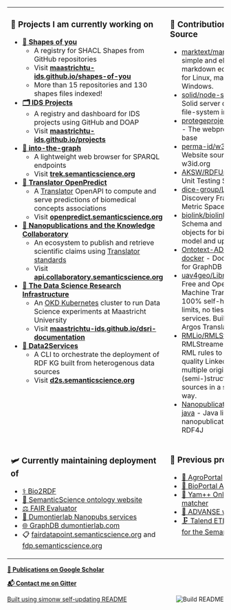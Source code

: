 <table><tr><td valign="top" width="50%">

### 📂 Projects I am currently working on
* [**💠 Shapes of you**](https://github.com/MaastrichtU-IDS/shapes-of-you) 
  * A registry for SHACL Shapes from GitHub repositories
  * Visit **[maastrichtu-ids.github.io/shapes-of-you](https://maastrichtu-ids.github.io/shapes-of-you)** 
  * More than 15 repositories and 130 shapes files indexed!
* [**🗂️ IDS Projects**](https://github.com/MaastrichtU-IDS/projects) 
  * A registry and dashboard for IDS projects using GitHub and DOAP
  * Visit **[maastrichtu-ids.github.io/projects](https://maastrichtu-ids.github.io/projects)** 
* [**🧭 into-the-graph**](https://github.com/MaastrichtU-IDS/into-the-graph) 
  * A lightweight web browser for SPARQL endpoints
  * Visit **[trek.semanticscience.org](https://trek.semanticscience.org)**
* [**🔮 Translator OpenPredict**](https://github.com/MaastrichtU-IDS/translator-openpredict) 
  * A [Translator](https://ncats.nih.gov/translator) OpenAPI to compute and serve predictions of biomedical concepts associations
  * Visit **[openpredict.semanticscience.org](https://openpredict.semanticscience.org/)**
* [**🔬 Nanopublications and the Knowledge Collaboratory**](http://nanopub.org/wordpress/)
  * An ecosystem to publish  and retrieve scientific claims using [Translator standards](https://github.com/NCATSTranslator/ReasonerAPI)
  * Visit **[api.collaboratory.semanticscience.org](https://api.collaboratory.semanticscience.org/)**
* **[🔭 The Data Science Research Infrastructure](https://maastrichtu-ids.github.io/dsri-documentation/)**
  * An [OKD Kubernetes](https://www.okd.io/) cluster to run Data Science experiments at Maastricht University 
  * Visit [**maastrichtu-ids.github.io/dsri-documentation**](https://maastrichtu-ids.github.io/dsri-documentation/)
* **[🐳 Data2Services](https://d2s.semanticscience.org)**
  * A CLI to orchestrate the deployment of RDF KG built from heterogenous data sources
  * Visit **[d2s.semanticscience.org](https://d2s.semanticscience.org)**

</td><td valign="top" width="50%">

### 🧞 Contributions to Open Source
<!-- contributions starts -->
* [marktext/marktext](https://github.com/marktext/marktext) - 📝A simple and elegant markdown editor, available for Linux, macOS and Windows.
* [solid/node-solid-server](https://github.com/solid/node-solid-server) - Solid server on top of the file-system in NodeJS
* [protegeproject/webprotege](https://github.com/protegeproject/webprotege) - The webprotege code base
* [perma-id/w3id.org](https://github.com/perma-id/w3id.org) - Website source code for w3id.org
* [AKSW/RDFUnit](https://github.com/AKSW/RDFUnit) - An RDF Unit Testing Suite
* [dice-group/LIMES](https://github.com/dice-group/LIMES) - Link Discovery Framework for Metric Spaces.
* [biolink/biolink-model](https://github.com/biolink/biolink-model) - Schema and generated objects for biolink data model and upper ontology
* [Ontotext-AD/graphdb-docker](https://github.com/Ontotext-AD/graphdb-docker) - Docker images for GraphDB 8
* [uav4geo/LibreTranslate](https://github.com/uav4geo/LibreTranslate) - Free and Open Source Machine Translation API. 100% self-hosted, no limits, no ties to proprietary services. Built on top of Argos Translate.
* [RMLio/RMLStreamer](https://github.com/RMLio/RMLStreamer) - The RMLStreamer executes RML rules to generate high quality Linked Data from multiple originally (semi-)structured data sources in a streaming way.
* [Nanopublication/nanopub-java](https://github.com/Nanopublication/nanopub-java) - Java library for nanopublications based on RDF4J
<!-- contributions ends -->

</td></tr>

<tr><td valign="top" width="50%">

### 🛩️ Currently maintaining deployment of
* [⚕️ Bio2RDF](https://bio2rdf.org/)
* [🔗 SemanticScience ontology website](https://semanticscience.org)
* [⚖️ FAIR Evaluator](https://fair-evaluator.semanticscience.org/FAIR_Evaluator/)
* [🔬 Dumontierlab Nanopubs services](http://grlc.np.dumontierlab.com/api/local/local/)
* [🌐 GraphDB dumontierlab.com](https://graphdb.dumontierlab.com/)
* 📋 [fairdatapoint.semanticscience.org](https://fairdatapoint.semanticscience.org/) and [fdp.semanticscience.org](https://fdp.semanticscience.org/)

</td><td valign="top" width="50%">

### 🏺 Previous projects
* [🌾 AgroPortal](http://agroportal.lirmm.fr/)
* [📝 BioPortal Annotator+](https://bioportal.bioontology.org/annotatorplus)
* [🎯 Yam++ Online ontology matcher](http://yamplusplus.lirmm.fr/)
* [🐧 ADVANSE web services](http://advanse.lirmm.fr)
* [🗜️ Talend ETL components for the Semantic Web](https://github.com/vemonet/talend4sw)

</td></tr></table>

[**📜 Publications on Google Scholar**](https://scholar.google.com/citations?hl=en&user=G59f3woAAAAJ&sortby=pubdate)

[**📬 Contact me on Gitter**](https://gitter.im/vemonet)

<a href="https://github.com/vemonet/vemonet/actions"><img src="https://github.com/vemonet/vemonet/workflows/Build%20README/badge.svg" align="right" alt="Build README"></a> <a href="https://simonwillison.net/2020/Jul/10/self-updating-profile-readme/">Built using simonw self-updating README</a>

<!--
Personal stats API:

[![Vincent's GitHub stats](https://github-readme-stats.vercel.app/api?username=vemonet&show_icons=true)](https://github.com/anuraghazra/github-readme-stats)

Create table:
<table><tr><td valign="top">
1st column
</td><td valign="top">
2nd column
</td></tr></table>

- 🔭 I’m currently working on ...
- 🌱 I’m currently learning ...
- 👯 I’m looking to collaborate on ...
- 🤔 I’m looking for help with ...
- 💬 Ask me about ...
- 📫 How to reach me: ...
- 😄 Pronouns: ...
- ⚡ Fun fact: ...

### Releases 🏷️
<!-- recent_releases starts --

<!-- recent_releases ends --

<!-- See [all releases](https://github.com/vemonet/vemonet/blob/main/releases.md) --

-->
